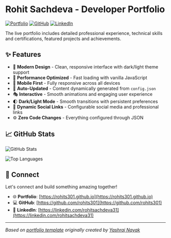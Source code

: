 # Rohit Sachdeva - Developer Portfolio

<div align="left">
  
[![Portfolio](https://img.shields.io/badge/🌐_Visit_Portfolio-Live-brightgreen?style=for-the-badge)](https://rohits301.github.io)
[![GitHub](https://img.shields.io/badge/GitHub-Profile-181717?style=for-the-badge&logo=github)](https://github.com/rohits301)
[![LinkedIn](https://img.shields.io/badge/LinkedIn-Connect-0A66C2?style=for-the-badge&logo=linkedin)](https://linkedin.com/rohitsachdeva31)

</div>

The live portfolio includes detailed professional experience, technical skills and certifications, featured projects and achievements.

## ✨ Features

- 🎨 **Modern Design** - Clean, responsive interface with dark/light theme support
- 🚀 **Performance Optimized** - Fast loading with vanilla JavaScript
- 📱 **Mobile First** - Fully responsive across all devices
- 🔄 **Auto-Updated** - Content dynamically generated from `config.json`
- 🎭 **Interactive** - Smooth animations and engaging user experience
- 🌓 **Dark/Light Mode** - Smooth transitions with persistent preferences
- 🔗 **Dynamic Social Links** - Configurable social media and professional links
- ⚙️ **Zero Code Changes** - Everything configured through JSON

## 📈 GitHub Stats

<div align="left">

![GitHub Stats](https://github-readme-stats.vercel.app/api?username=rohits301&theme=dark&hide_border=true&include_all_commits=true&count_private=true)

![Top Languages](https://github-readme-stats.vercel.app/api/top-langs/?username=rohits301&theme=dark&hide_border=true&include_all_commits=true&count_private=true&layout=compact)

</div>

## 🤝 Connect

Let's connect and build something amazing together!

- 🌐 **Portfolio**: [https://rohits301.github.io](https://rohits301.github.io)
- 💻 **GitHub**: [https://github.com/rohits301](https://github.com/rohits301)
- 🔗 **LinkedIn**: [https://linkedin.com/rohitsachdeva31](https://linkedin.com/rohitsachdeva31)

---

*Based on [portfolio template](https://github.com/yashrajnayak/developer-portfolio) originally created by [Yashraj Nayak](https://github.com/yashrajnayak)*